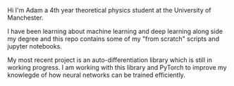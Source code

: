 Hi I'm Adam a 4th year theoretical physics student at the University of Manchester. 

I have been learning about machine learning and deep learning along side my degree and this repo contains some of my "from scratch"  scripts and jupyter notebooks.

My most recent project is an auto-differentiation library which is still in working progress. I am working with this library and PyTorch to improve my knowlegde of how neural networks can be trained efficiently. 
